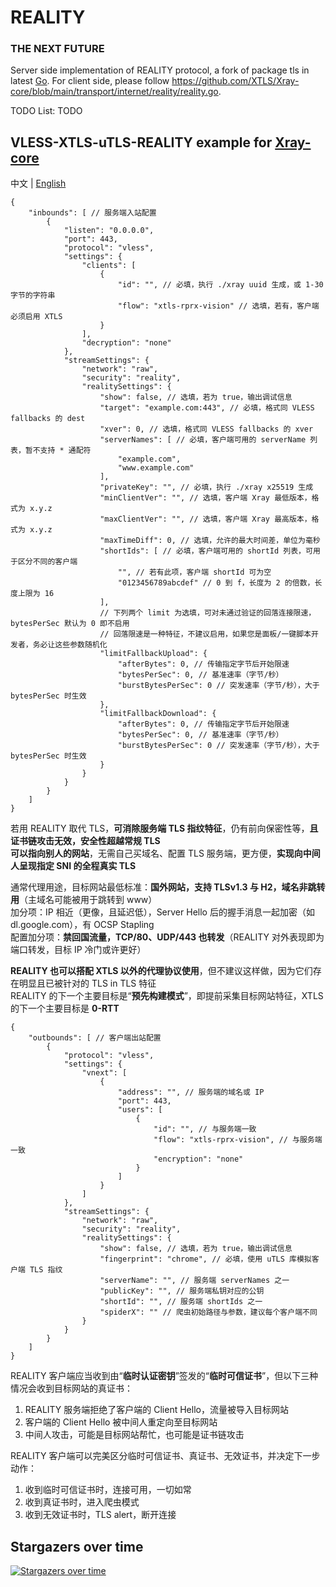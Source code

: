 # REALITY

### THE NEXT FUTURE

Server side implementation of REALITY protocol, a fork of package tls in latest [Go](https://github.com/golang/go/commits/master/src/crypto/tls).
For client side, please follow https://github.com/XTLS/Xray-core/blob/main/transport/internet/reality/reality.go.  

TODO List: TODO

## VLESS-XTLS-uTLS-REALITY example for [Xray-core](https://github.com/XTLS/Xray-core)

中文 | [English](README.en.md)

```json5
{
    "inbounds": [ // 服务端入站配置
        {
            "listen": "0.0.0.0",
            "port": 443,
            "protocol": "vless",
            "settings": {
                "clients": [
                    {
                        "id": "", // 必填，执行 ./xray uuid 生成，或 1-30 字节的字符串
                        "flow": "xtls-rprx-vision" // 选填，若有，客户端必须启用 XTLS
                    }
                ],
                "decryption": "none"
            },
            "streamSettings": {
                "network": "raw",
                "security": "reality",
                "realitySettings": {
                    "show": false, // 选填，若为 true，输出调试信息
                    "target": "example.com:443", // 必填，格式同 VLESS fallbacks 的 dest
                    "xver": 0, // 选填，格式同 VLESS fallbacks 的 xver
                    "serverNames": [ // 必填，客户端可用的 serverName 列表，暂不支持 * 通配符
                        "example.com",
                        "www.example.com"
                    ],
                    "privateKey": "", // 必填，执行 ./xray x25519 生成
                    "minClientVer": "", // 选填，客户端 Xray 最低版本，格式为 x.y.z
                    "maxClientVer": "", // 选填，客户端 Xray 最高版本，格式为 x.y.z
                    "maxTimeDiff": 0, // 选填，允许的最大时间差，单位为毫秒
                    "shortIds": [ // 必填，客户端可用的 shortId 列表，可用于区分不同的客户端
                        "", // 若有此项，客户端 shortId 可为空
                        "0123456789abcdef" // 0 到 f，长度为 2 的倍数，长度上限为 16
                    ],
                    // 下列两个 limit 为选填，可对未通过验证的回落连接限速，bytesPerSec 默认为 0 即不启用
                    // 回落限速是一种特征，不建议启用，如果您是面板/一键脚本开发者，务必让这些参数随机化
                    "limitFallbackUpload": {
                        "afterBytes": 0, // 传输指定字节后开始限速
                        "bytesPerSec": 0, // 基准速率（字节/秒）
                        "burstBytesPerSec": 0 // 突发速率（字节/秒），大于 bytesPerSec 时生效
                    },
                    "limitFallbackDownload": {
                        "afterBytes": 0, // 传输指定字节后开始限速
                        "bytesPerSec": 0, // 基准速率（字节/秒）
                        "burstBytesPerSec": 0 // 突发速率（字节/秒），大于 bytesPerSec 时生效
                    }
                }
            }
        }
    ]
}
```

若用 REALITY 取代 TLS，**可消除服务端 TLS 指纹特征**，仍有前向保密性等，**且证书链攻击无效，安全性超越常规 TLS**  
**可以指向别人的网站**，无需自己买域名、配置 TLS 服务端，更方便，**实现向中间人呈现指定 SNI 的全程真实 TLS**  

通常代理用途，目标网站最低标准：**国外网站，支持 TLSv1.3 与 H2，域名非跳转用**（主域名可能被用于跳转到 www）  
加分项：IP 相近（更像，且延迟低），Server Hello 后的握手消息一起加密（如 dl.google.com），有 OCSP Stapling  
配置加分项：**禁回国流量，TCP/80、UDP/443 也转发**（REALITY 对外表现即为端口转发，目标 IP 冷门或许更好）  

**REALITY 也可以搭配 XTLS 以外的代理协议使用**，但不建议这样做，因为它们存在明显且已被针对的 TLS in TLS 特征  
REALITY 的下一个主要目标是“**预先构建模式**”，即提前采集目标网站特征，XTLS 的下一个主要目标是 **0-RTT**  

```json5
{
    "outbounds": [ // 客户端出站配置
        {
            "protocol": "vless",
            "settings": {
                "vnext": [
                    {
                        "address": "", // 服务端的域名或 IP
                        "port": 443,
                        "users": [
                            {
                                "id": "", // 与服务端一致
                                "flow": "xtls-rprx-vision", // 与服务端一致
                                "encryption": "none"
                            }
                        ]
                    }
                ]
            },
            "streamSettings": {
                "network": "raw",
                "security": "reality",
                "realitySettings": {
                    "show": false, // 选填，若为 true，输出调试信息
                    "fingerprint": "chrome", // 必填，使用 uTLS 库模拟客户端 TLS 指纹
                    "serverName": "", // 服务端 serverNames 之一
                    "publicKey": "", // 服务端私钥对应的公钥
                    "shortId": "", // 服务端 shortIds 之一
                    "spiderX": "" // 爬虫初始路径与参数，建议每个客户端不同
                }
            }
        }
    ]
}
```

REALITY 客户端应当收到由“**临时认证密钥**”签发的“**临时可信证书**”，但以下三种情况会收到目标网站的真证书：

1. REALITY 服务端拒绝了客户端的 Client Hello，流量被导入目标网站
2. 客户端的 Client Hello 被中间人重定向至目标网站
3. 中间人攻击，可能是目标网站帮忙，也可能是证书链攻击

REALITY 客户端可以完美区分临时可信证书、真证书、无效证书，并决定下一步动作：

1. 收到临时可信证书时，连接可用，一切如常
2. 收到真证书时，进入爬虫模式
3. 收到无效证书时，TLS alert，断开连接

## Stargazers over time

[![Stargazers over time](https://starchart.cc/XTLS/REALITY.svg)](https://starchart.cc/XTLS/REALITY)
